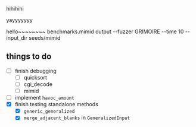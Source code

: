 hihihihi

yayyyyyyy

hello~~~~~~~~
benchmarks.mimid output --fuzzer GRIMOIRE --time 10 --input_dir seeds/mimid

## things to do
- [ ] finish debugging
  - [ ] quicksort
  - [ ] cgi_decode
  - [ ] mimid
- [ ] implement `havoc_amount`
- [x] finish testing standalone methods
  - [x] `generic_generalized`
  - [x] `merge_adjacent_blanks` in `GeneralizedInput`